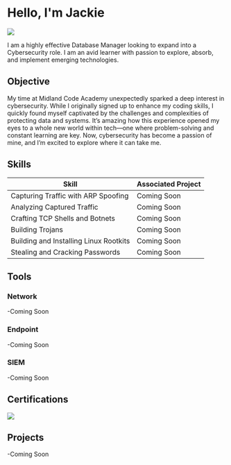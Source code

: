 # Hello, I'm Jackie
<a href="https://www.linkedin.com/in/jacqueline-mezick/"><img src="https://img.shields.io/badge/-LinkedIn-0072b1?&style=for-the-badge&logo=linkedin&logoColor=white" /></a>

I am a highly effective Database Manager looking to expand into a Cybersecurity role. I am an avid learner with passion to explore, absorb, and implement emerging technologies.

## Objective

My time at Midland Code Academy unexpectedly sparked a deep interest in cybersecurity. While I originally signed up to enhance my coding skills, I quickly found myself captivated by the challenges and complexities of protecting data and systems. It’s amazing how this experience opened my eyes to a whole new world within tech—one where problem-solving and constant learning are key. Now, cybersecurity has become a passion of mine, and I’m excited to explore where it can take me.

## Skills

| Skill                                         | Associated Project         |
|-----------------------------------------------|----------------------------|
| Capturing Traffic with ARP Spoofing           | Coming Soon|
| Analyzing Captured Traffic                    | Coming Soon|
| Crafting TCP Shells and Botnets               | Coming Soon|
| Building Trojans                              | Coming Soon|
| Building and Installing Linux Rootkits        | Coming Soon|
| Stealing and Cracking Passwords               | Coming Soon|

## Tools

### Network
<div>
    -Coming Soon
</div>

### Endpoint
<div>
   -Coming Soon
</div>

### SIEM
<div>
  -Coming Soon
</div>

## Certifications

<div>
<img src="https://img.shields.io/badge/-Security%2B-FF0000?&style=for-the-badge&logo=CompTIA&logoColor=white" />
</div>

## Projects
<div>
 -Coming Soon
</div>
